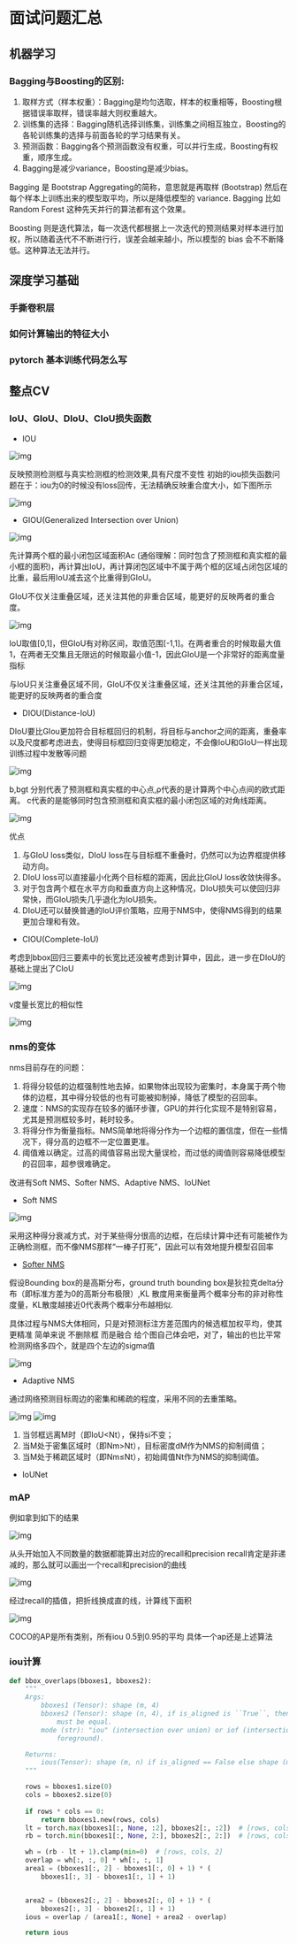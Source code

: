 # 面试问题汇总

## 机器学习

### Bagging与Boosting的区别:
1. 取样方式（样本权重）：Bagging是均匀选取，样本的权重相等，Boosting根据错误率取样，错误率越大则权重越大。
2. 训练集的选择：Bagging随机选择训练集，训练集之间相互独立，Boosting的各轮训练集的选择与前面各轮的学习结果有关。
3. 预测函数：Bagging各个预测函数没有权重，可以并行生成，Boosting有权重，顺序生成。
4. Bagging是减少variance，Boosting是减少bias。

Bagging 是 Bootstrap Aggregating的简称，意思就是再取样 (Bootstrap) 然后在每个样本上训练出来的模型取平均，所以是降低模型的 variance. Bagging 比如 Random Forest 这种先天并行的算法都有这个效果。

Boosting 则是迭代算法，每一次迭代都根据上一次迭代的预测结果对样本进行加权，所以随着迭代不不断进行行，误差会越来越小，所以模型的 bias 会不不断降低。这种算法无法并行。


## 深度学习基础

### 手撕卷积层


### 如何计算输出的特征大小 


### pytorch 基本训练代码怎么写




## 整点CV

### IoU、GIoU、DIoU、CIoU损失函数

* IOU

![img](img/equation.svg)

反映预测检测框与真实检测框的检测效果,具有尺度不变性
初始的iou损失函数问题在于：iou为0的时候没有loss回传，无法精确反映重合度大小，如下图所示

![img](img/iou.jpg)

* GIOU(Generalized Intersection over Union)

![img](img/giou.svg)

先计算两个框的最小闭包区域面积Ac (通俗理解：同时包含了预测框和真实框的最小框的面积)，再计算出IoU，再计算闭包区域中不属于两个框的区域占闭包区域的比重，最后用IoU减去这个比重得到GIoU。

GIoU不仅关注重叠区域，还关注其他的非重合区域，能更好的反映两者的重合度。

![img](img/giou1.png)

IoU取值[0,1]，但GIoU有对称区间，取值范围[-1,1]。在两者重合的时候取最大值1，在两者无交集且无限远的时候取最小值-1，因此GIoU是一个非常好的距离度量指标

与IoU只关注重叠区域不同，GIoU不仅关注重叠区域，还关注其他的非重合区域，能更好的反映两者的重合度

* DIOU(Distance-IoU)
  
DIoU要比GIou更加符合目标框回归的机制，将目标与anchor之间的距离，重叠率以及尺度都考虑进去，使得目标框回归变得更加稳定，不会像IoU和GIoU一样出现训练过程中发散等问题

![img](img/Diou.svg)

b,bgt 分别代表了预测框和真实框的中心点,ρ代表的是计算两个中心点间的欧式距离。 c代表的是能够同时包含预测框和真实框的最小闭包区域的对角线距离。

![img](img/diou2.jpg)

优点
1. 与GIoU loss类似，DIoU loss在与目标框不重叠时，仍然可以为边界框提供移动方向。
2. DIoU loss可以直接最小化两个目标框的距离，因此比GIoU loss收敛快得多。
3. 对于包含两个框在水平方向和垂直方向上这种情况，DIoU损失可以使回归非常快，而GIoU损失几乎退化为IoU损失。
4. DIoU还可以替换普通的IoU评价策略，应用于NMS中，使得NMS得到的结果更加合理和有效。

* CIOU(Complete-IoU)
 
考虑到bbox回归三要素中的长宽比还没被考虑到计算中，因此，进一步在DIoU的基础上提出了CIoU

![img](img/ciou1.svg)

v度量长宽比的相似性

![img](img/ciou2.svg)


### nms的变体

nms目前存在的问题：
1. 将得分较低的边框强制性地去掉，如果物体出现较为密集时，本身属于两个物体的边框，其中得分较低的也有可能被抑制掉，降低了模型的召回率。
2. 速度：NMS的实现存在较多的循环步骤，GPU的并行化实现不是特别容易，尤其是预测框较多时，耗时较多。   
3. 将得分作为衡量指标。NMS简单地将得分作为一个边框的置信度，但在一些情况下，得分高的边框不一定位置更准。
4. 阈值难以确定。过高的阈值容易出现大量误检，而过低的阈值则容易降低模型的召回率，超参很难确定。


改进有Soft NMS、Softer NMS、Adaptive NMS、IoUNet

* Soft NMS
  
![img](img\softnms.svg)

采用这种得分衰减方式，对于某些得分很高的边框，在后续计算中还有可能被作为正确检测框，而不像NMS那样“一棒子打死”，因此可以有效地提升模型召回率

* [Softer NMS](http://blog.prince2015.club/2018/12/01/Soft-NMS/)

假设Bounding box的是高斯分布，ground truth bounding box是狄拉克delta分布（即标准方差为0的高斯分布极限）,KL 散度用来衡量两个概率分布的非对称性度量，KL散度越接近0代表两个概率分布越相似.

具体过程与NMS大体相同，只是对预测标注方差范围内的候选框加权平均，使其更精准 简单来说 不删除框 而是融合  给个图自己体会吧，对了，输出的也比平常检测网络多四个，就是四个左边的sigma值

![img](img\softernms.png)

* Adaptive NMS 

通过网络预测目标周边的密集和稀疏的程度，采用不同的去重策略。

![img](img\adptivenms1.png)
![img](img\adptivenms2.jpeg)

1. 当邻框远离M时（即IoU<Nt），保持si不变；
2. 当M处于密集区域时（即Nm>Nt），目标密度dM作为NMS的抑制阈值；
3. 当M处于稀疏区域时（即Nm≤Nt），初始阈值Nt作为NMS的抑制阈值。

* IoUNet



### mAP

例如拿到如下的结果

![img](img\map1.png)

从头开始加入不同数量的数据都能算出对应的recall和precision  recall肯定是非递减的，那么就可以画出一个recall和precision的曲线

![img](img\map2.png)

经过recall的插值，把折线换成直的线，计算线下面积

![img](img\map3.jpeg)

COCO的AP是所有类别，所有iou 0.5到0.95的平均  具体一个ap还是上述算法



### iou计算

```python
def bbox_overlaps(bboxes1, bboxes2):
    """
    Args:
        bboxes1 (Tensor): shape (m, 4)
        bboxes2 (Tensor): shape (n, 4), if is_aligned is ``True``, then m and n
            must be equal.
        mode (str): "iou" (intersection over union) or iof (intersection over
            foreground).

    Returns:
        ious(Tensor): shape (m, n) if is_aligned == False else shape (m, 1)
    """

    rows = bboxes1.size(0)
    cols = bboxes2.size(0)
   
    if rows * cols == 0:
        return bboxes1.new(rows, cols)
    lt = torch.max(bboxes1[:, None, :2], bboxes2[:, :2])  # [rows, cols, 2]
    rb = torch.min(bboxes1[:, None, 2:], bboxes2[:, 2:])  # [rows, cols, 2]

    wh = (rb - lt + 1).clamp(min=0)  # [rows, cols, 2]
    overlap = wh[:, :, 0] * wh[:, :, 1]
    area1 = (bboxes1[:, 2] - bboxes1[:, 0] + 1) * (
        bboxes1[:, 3] - bboxes1[:, 1] + 1)


    area2 = (bboxes2[:, 2] - bboxes2[:, 0] + 1) * (
        bboxes2[:, 3] - bboxes2[:, 1] + 1)
    ious = overlap / (area1[:, None] + area2 - overlap)

    return ious
```



